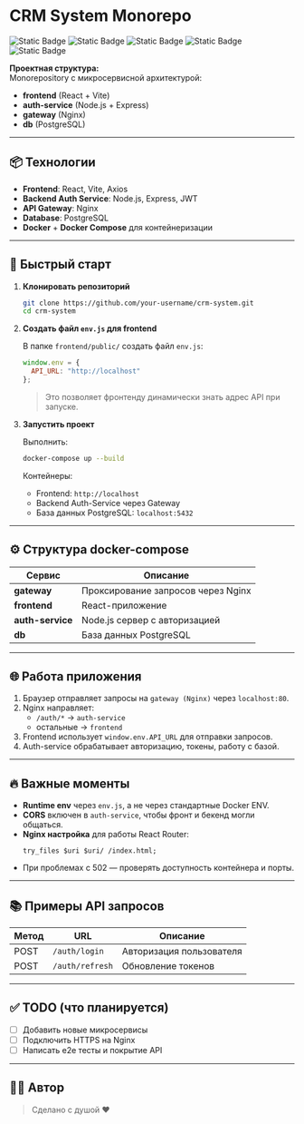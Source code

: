 # CRM System Monorepo

![Static Badge](https://img.shields.io/badge/PostgresSQL-17.4-blue)
![Static Badge](https://img.shields.io/badge/Node_Js-20.18.0-red)
![Static Badge](https://img.shields.io/badge/npm-10.8.2-yellow)
![Static Badge](https://img.shields.io/badge/MinimalUI-7.0.0-green)
![Static Badge](https://img.shields.io/badge/Nginx-1.27.5-green)


**Проектная структура:**  
Monorepository с микросервисной архитектурой:
- **frontend** (React + Vite)
- **auth-service** (Node.js + Express)
- **gateway** (Nginx)
- **db** (PostgreSQL)

---

## 📦 Технологии

- **Frontend**: React, Vite, Axios
- **Backend Auth Service**: Node.js, Express, JWT
- **API Gateway**: Nginx
- **Database**: PostgreSQL
- **Docker** + **Docker Compose** для контейнеризации

---

## 🚀 Быстрый старт

1. **Клонировать репозиторий**
   ```bash
   git clone https://github.com/your-username/crm-system.git
   cd crm-system
   ```

2. **Создать файл `env.js` для frontend**

   В папке `frontend/public/` создать файл `env.js`:

   ```javascript
   window.env = {
     API_URL: "http://localhost"
   };
   ```

   > Это позволяет фронтенду динамически знать адрес API при запуске.

3. **Запустить проект**
   
   Выполнить:
   ```bash
   docker-compose up --build
   ```

   Контейнеры:
   - Frontend: `http://localhost`
   - Backend Auth-Service через Gateway
   - База данных PostgreSQL: `localhost:5432`

---

## ⚙️ Структура docker-compose

| Сервис        | Описание                                 |
| -------------- | ---------------------------------------- |
| **gateway**    | Проксирование запросов через Nginx       |
| **frontend**   | React-приложение                         |
| **auth-service** | Node.js сервер с авторизацией          |
| **db**         | База данных PostgreSQL                  |

---

## 🌐 Работа приложения

1. Браузер отправляет запросы на `gateway (Nginx)` через `localhost:80`.
2. Nginx направляет:
   - `/auth/*` → `auth-service`
   - остальные → `frontend`
3. Frontend использует `window.env.API_URL` для отправки запросов.
4. Auth-service обрабатывает авторизацию, токены, работу с базой.

---

## 🔥 Важные моменты

- **Runtime env** через `env.js`, а не через стандартные Docker ENV.
- **CORS** включен в `auth-service`, чтобы фронт и бекенд могли общаться.
- **Nginx настройка** для работы React Router:
  ```nginx
  try_files $uri $uri/ /index.html;
  ```
- При проблемах с 502 — проверять доступность контейнера и порты.

---

## 📚 Примеры API запросов

| Метод | URL                         | Описание                  |
| ----- | --------------------------- | -------------------------- |
| POST  | `/auth/login`                | Авторизация пользователя  |
| POST  | `/auth/refresh`              | Обновление токенов         |

---

## ✅ TODO (что планируется)

- [ ] Добавить новые микросервисы
- [ ] Подключить HTTPS на Nginx
- [ ] Написать e2e тесты и покрытие API

---

## 👨‍💻 Автор

> Сделано с душой ❤️